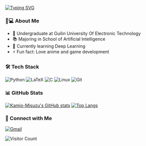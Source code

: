 [![Typing SVG](https://readme-typing-svg.herokuapp.com?font=Fira+Code&size=25&duration=2500&pause=1000&color=8C43EA&vCenter=true&width=200&height=40&lines=Hi+there+%F0%9F%91%8B%F0%9F%8F%BB;I'm+Kamio-Misuzu)](https://git.io/typing-svg)

### 👨💻 About Me
- 🏫 Undergraduate at Guilin University Of Electronic Technology
- 📚 Majoring in School of Artificial Intelligence
- 🌱 Currently learning Deep Learning
- ⚡ Fun fact: Love anime and game development

### 🛠 Tech Stack
![Python](https://img.shields.io/badge/-Python-3776AB?style=flat-square&logo=python&logoColor=white)
![LaTeX](https://img.shields.io/badge/-LaTeX-008080?style=flat-square&logo=latex&logoColor=white)
![C](https://img.shields.io/badge/-C-A8B9CC?style=flat-square&logo=c&logoColor=black)
![Linux](https://img.shields.io/badge/-Linux-FCC624?style=flat-square&logo=linux&logoColor=black)
![Git](https://img.shields.io/badge/-Git-F05032?style=flat-square&logo=git&logoColor=white)

### 📊 GitHub Stats
[![Kamio-Misuzu's GitHub stats](https://github-readme-stats.vercel.app/api?username=Kamio-Misuzu&show_icons=true&theme=radical)](https://github.com/anuraghazra/github-readme-stats)
[![Top Langs](https://github-readme-stats.vercel.app/api/top-langs/?username=Kamio-Misuzu&layout=compact&theme=radical)](https://github.com/anuraghazra/github-readme-stats)

### 🤝 Connect with Me
[![Gmail](https://img.shields.io/badge/-Gmail-D14836?style=flat-square&logo=gmail&logoColor=white)](1176017541@qq.com)



![Visitor Count](https://komarev.com/ghpvc/?username=Kamio-Misuzu&color=blueviolet)
